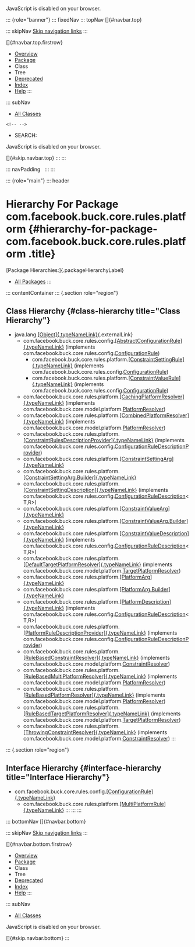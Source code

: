 <div>

JavaScript is disabled on your browser.

</div>

::: {role="banner"}
::: fixedNav
::: topNav
[]{#navbar.top}

::: skipNav
[Skip navigation links](#skip.navbar.top "Skip navigation links")
:::

[]{#navbar.top.firstrow}

-   [Overview](../../../../../../index.html)
-   [Package](package-summary.html)
-   Class
-   Tree
-   [Deprecated](../../../../../../deprecated-list.html)
-   [Index](../../../../../../index-all.html)
-   [Help](../../../../../../help-doc.html)
:::

::: subNav
-   [All Classes](../../../../../../allclasses.html)

```{=html}
<!-- -->
```
-   SEARCH:

<div>

<div>

JavaScript is disabled on your browser.

</div>

</div>

[]{#skip.navbar.top}
:::
:::

::: navPadding
 
:::
:::

::: {role="main"}
::: header
# Hierarchy For Package com.facebook.buck.core.rules.platform {#hierarchy-for-package-com.facebook.buck.core.rules.platform .title}

[Package Hierarchies:]{.packageHierarchyLabel}

-   [All Packages](../../../../../../overview-tree.html)
:::

::: contentContainer
::: {.section role="region"}
## Class Hierarchy {#class-hierarchy title="Class Hierarchy"}

-   java.lang.[[Object]{.typeNameLink}](http://docs.oracle.com/javase/7/docs/api/java/lang/Object.html?is-external=true "class or interface in java.lang"){.externalLink}
    -   com.facebook.buck.core.rules.config.[[AbstractConfigurationRule]{.typeNameLink}](../config/AbstractConfigurationRule.html "class in com.facebook.buck.core.rules.config")
        (implements
        com.facebook.buck.core.rules.config.[ConfigurationRule](../config/ConfigurationRule.html "interface in com.facebook.buck.core.rules.config"))
        -   com.facebook.buck.core.rules.platform.[[ConstraintSettingRule]{.typeNameLink}](ConstraintSettingRule.html "class in com.facebook.buck.core.rules.platform")
            (implements
            com.facebook.buck.core.rules.config.[ConfigurationRule](../config/ConfigurationRule.html "interface in com.facebook.buck.core.rules.config"))
        -   com.facebook.buck.core.rules.platform.[[ConstraintValueRule]{.typeNameLink}](ConstraintValueRule.html "class in com.facebook.buck.core.rules.platform")
            (implements
            com.facebook.buck.core.rules.config.[ConfigurationRule](../config/ConfigurationRule.html "interface in com.facebook.buck.core.rules.config"))
    -   com.facebook.buck.core.rules.platform.[[CachingPlatformResolver]{.typeNameLink}](CachingPlatformResolver.html "class in com.facebook.buck.core.rules.platform")
        (implements
        com.facebook.buck.core.model.platform.[PlatformResolver](../../model/platform/PlatformResolver.html "interface in com.facebook.buck.core.model.platform"))
    -   com.facebook.buck.core.rules.platform.[[CombinedPlatformResolver]{.typeNameLink}](CombinedPlatformResolver.html "class in com.facebook.buck.core.rules.platform")
        (implements
        com.facebook.buck.core.model.platform.[PlatformResolver](../../model/platform/PlatformResolver.html "interface in com.facebook.buck.core.model.platform"))
    -   com.facebook.buck.core.rules.platform.[[ConstraintRulesDescriptionProvider]{.typeNameLink}](ConstraintRulesDescriptionProvider.html "class in com.facebook.buck.core.rules.platform")
        (implements
        com.facebook.buck.core.rules.config.[ConfigurationRuleDescriptionProvider](../config/ConfigurationRuleDescriptionProvider.html "interface in com.facebook.buck.core.rules.config"))
    -   com.facebook.buck.core.rules.platform.[[ConstraintSettingArg]{.typeNameLink}](ConstraintSettingArg.html "class in com.facebook.buck.core.rules.platform")
    -   com.facebook.buck.core.rules.platform.[[ConstraintSettingArg.Builder]{.typeNameLink}](ConstraintSettingArg.Builder.html "class in com.facebook.buck.core.rules.platform")
    -   com.facebook.buck.core.rules.platform.[[ConstraintSettingDescription]{.typeNameLink}](ConstraintSettingDescription.html "class in com.facebook.buck.core.rules.platform")
        (implements
        com.facebook.buck.core.rules.config.[ConfigurationRuleDescription](../config/ConfigurationRuleDescription.html "interface in com.facebook.buck.core.rules.config")\<T,​R\>)
    -   com.facebook.buck.core.rules.platform.[[ConstraintValueArg]{.typeNameLink}](ConstraintValueArg.html "class in com.facebook.buck.core.rules.platform")
    -   com.facebook.buck.core.rules.platform.[[ConstraintValueArg.Builder]{.typeNameLink}](ConstraintValueArg.Builder.html "class in com.facebook.buck.core.rules.platform")
    -   com.facebook.buck.core.rules.platform.[[ConstraintValueDescription]{.typeNameLink}](ConstraintValueDescription.html "class in com.facebook.buck.core.rules.platform")
        (implements
        com.facebook.buck.core.rules.config.[ConfigurationRuleDescription](../config/ConfigurationRuleDescription.html "interface in com.facebook.buck.core.rules.config")\<T,​R\>)
    -   com.facebook.buck.core.rules.platform.[[DefaultTargetPlatformResolver]{.typeNameLink}](DefaultTargetPlatformResolver.html "class in com.facebook.buck.core.rules.platform")
        (implements
        com.facebook.buck.core.model.platform.[TargetPlatformResolver](../../model/platform/TargetPlatformResolver.html "interface in com.facebook.buck.core.model.platform"))
    -   com.facebook.buck.core.rules.platform.[[PlatformArg]{.typeNameLink}](PlatformArg.html "class in com.facebook.buck.core.rules.platform")
    -   com.facebook.buck.core.rules.platform.[[PlatformArg.Builder]{.typeNameLink}](PlatformArg.Builder.html "class in com.facebook.buck.core.rules.platform")
    -   com.facebook.buck.core.rules.platform.[[PlatformDescription]{.typeNameLink}](PlatformDescription.html "class in com.facebook.buck.core.rules.platform")
        (implements
        com.facebook.buck.core.rules.config.[ConfigurationRuleDescription](../config/ConfigurationRuleDescription.html "interface in com.facebook.buck.core.rules.config")\<T,​R\>)
    -   com.facebook.buck.core.rules.platform.[[PlatformRuleDescriptionProvider]{.typeNameLink}](PlatformRuleDescriptionProvider.html "class in com.facebook.buck.core.rules.platform")
        (implements
        com.facebook.buck.core.rules.config.[ConfigurationRuleDescriptionProvider](../config/ConfigurationRuleDescriptionProvider.html "interface in com.facebook.buck.core.rules.config"))
    -   com.facebook.buck.core.rules.platform.[[RuleBasedConstraintResolver]{.typeNameLink}](RuleBasedConstraintResolver.html "class in com.facebook.buck.core.rules.platform")
        (implements
        com.facebook.buck.core.model.platform.[ConstraintResolver](../../model/platform/ConstraintResolver.html "interface in com.facebook.buck.core.model.platform"))
    -   com.facebook.buck.core.rules.platform.[[RuleBasedMultiPlatformResolver]{.typeNameLink}](RuleBasedMultiPlatformResolver.html "class in com.facebook.buck.core.rules.platform")
        (implements
        com.facebook.buck.core.model.platform.[PlatformResolver](../../model/platform/PlatformResolver.html "interface in com.facebook.buck.core.model.platform"))
    -   com.facebook.buck.core.rules.platform.[[RuleBasedPlatformResolver]{.typeNameLink}](RuleBasedPlatformResolver.html "class in com.facebook.buck.core.rules.platform")
        (implements
        com.facebook.buck.core.model.platform.[PlatformResolver](../../model/platform/PlatformResolver.html "interface in com.facebook.buck.core.model.platform"))
    -   com.facebook.buck.core.rules.platform.[[RuleBasedTargetPlatformResolver]{.typeNameLink}](RuleBasedTargetPlatformResolver.html "class in com.facebook.buck.core.rules.platform")
        (implements
        com.facebook.buck.core.model.platform.[TargetPlatformResolver](../../model/platform/TargetPlatformResolver.html "interface in com.facebook.buck.core.model.platform"))
    -   com.facebook.buck.core.rules.platform.[[ThrowingConstraintResolver]{.typeNameLink}](ThrowingConstraintResolver.html "class in com.facebook.buck.core.rules.platform")
        (implements
        com.facebook.buck.core.model.platform.[ConstraintResolver](../../model/platform/ConstraintResolver.html "interface in com.facebook.buck.core.model.platform"))
:::

::: {.section role="region"}
## Interface Hierarchy {#interface-hierarchy title="Interface Hierarchy"}

-   com.facebook.buck.core.rules.config.[[ConfigurationRule]{.typeNameLink}](../config/ConfigurationRule.html "interface in com.facebook.buck.core.rules.config")
    -   com.facebook.buck.core.rules.platform.[[MultiPlatformRule]{.typeNameLink}](MultiPlatformRule.html "interface in com.facebook.buck.core.rules.platform")
:::
:::
:::

::: bottomNav
[]{#navbar.bottom}

::: skipNav
[Skip navigation links](#skip.navbar.bottom "Skip navigation links")
:::

[]{#navbar.bottom.firstrow}

-   [Overview](../../../../../../index.html)
-   [Package](package-summary.html)
-   Class
-   Tree
-   [Deprecated](../../../../../../deprecated-list.html)
-   [Index](../../../../../../index-all.html)
-   [Help](../../../../../../help-doc.html)
:::

::: subNav
-   [All Classes](../../../../../../allclasses.html)

<div>

<div>

JavaScript is disabled on your browser.

</div>

</div>

[]{#skip.navbar.bottom}
:::
